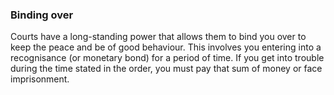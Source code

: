 ###  Binding over

Courts have a long-standing power that allows them to bind you over to keep
the peace and be of good behaviour. This involves you entering into a
recognisance (or monetary bond) for a period of time. If you get into trouble
during the time stated in the order, you must pay that sum of money or face
imprisonment.
